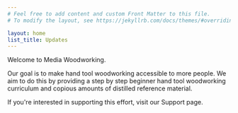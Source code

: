 ```yaml
---
# Feel free to add content and custom Front Matter to this file.
# To modify the layout, see https://jekyllrb.com/docs/themes/#overriding-theme-defaults

layout: home
list_title: Updates
---
```

Welcome to Media Woodworking.

Our goal is to make hand tool woodworking accessible to more people. We aim to do this by providing a step by step beginner hand tool woodworking curriculum and copious amounts of distilled reference material.

If you're interested in supporting this effort, visit our Support page.